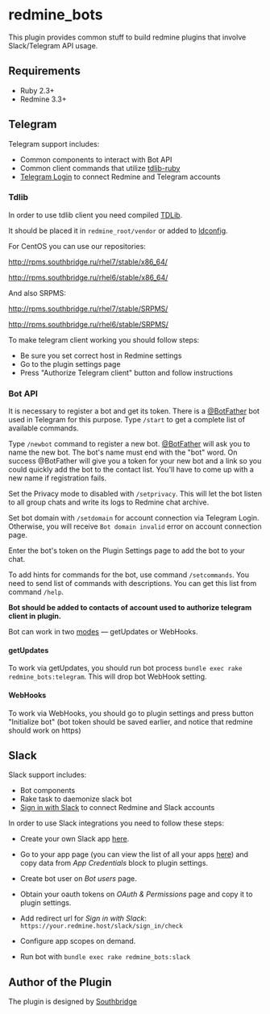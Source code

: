 # redmine_bots

This plugin provides common stuff to build redmine plugins that involve Slack/Telegram API usage.

## Requirements

* Ruby 2.3+
* Redmine 3.3+

## Telegram

Telegram support includes:

* Common components to interact with Bot API
* Common client commands that utilize [tdlib-ruby](https://github.com/centosadmin/tdlib-ruby)
* [Telegram Login](https://core.telegram.org/widgets/login) to connect Redmine and Telegram accounts

### Tdlib
In order to use tdlib client you need compiled [TDLib](https://github.com/tdlib/td).

  It should be placed it in `redmine_root/vendor` or added to [ldconfig](https://www.systutorials.com/docs/linux/man/8-ldconfig/).

  For CentOS you can use our repositories:

  http://rpms.southbridge.ru/rhel7/stable/x86_64/

  http://rpms.southbridge.ru/rhel6/stable/x86_64/

  And also SRPMS:

  http://rpms.southbridge.ru/rhel7/stable/SRPMS/

  http://rpms.southbridge.ru/rhel6/stable/SRPMS/
  
To make telegram client working you should follow steps:

* Be sure you set correct host in Redmine settings
* Go to the plugin settings page
* Press "Authorize Telegram client" button and follow instructions

### Bot API

It is necessary to register a bot and get its token.
There is a [@BotFather](https://telegram.me/botfather) bot used in Telegram for this purpose.
Type `/start` to get a complete list of available commands.

Type `/newbot` command to register a new bot.
[@BotFather](https://telegram.me/botfather) will ask you to name the new bot. The bot's name must end with the "bot" word.
On success @BotFather will give you a token for your new bot and a link so you could quickly add the bot to the contact list.
You'll have to come up with a new name if registration fails.

Set the Privacy mode to disabled with `/setprivacy`. This will let the bot listen to all group chats and write its logs to Redmine chat archive.

Set bot domain with `/setdomain` for account connection via Telegram Login. Otherwise, you will receive `Bot domain invalid` error on account connection page.

Enter the bot's token on the Plugin Settings page to add the bot to your chat.

To add hints for commands for the bot, use command `/setcommands`. You need to send list of commands with descriptions. You can get this list from command `/help`.

**Bot should be added to contacts of account used to authorize telegram client in plugin.**

Bot can work in two [modes](https://core.telegram.org/bots/api#getting-updates) — getUpdates or WebHooks.

#### getUpdates

To work via getUpdates, you should run bot process `bundle exec rake redmine_bots:telegram`.
This will drop bot WebHook setting.


#### WebHooks

To work via WebHooks, you should go to plugin settings and press button "Initialize bot"
(bot token should be saved earlier, and notice that redmine should work on https)

## Slack

Slack support includes:

* Bot components
* Rake task to daemonize slack bot
* [Sign in with Slack](https://api.slack.com/docs/sign-in-with-slack) to connect Redmine and Slack accounts

In order to use Slack integrations you need to follow these steps:

* Create your own Slack app [here](https://api.slack.com/apps?new_app=1).

* Go to your app page (you can view the list of all your apps [here](https://api.slack.com/apps)) and copy data from *App Credentials* block to plugin settings.

* Create bot user on *Bot users* page.

* Obtain your oauth tokens on *OAuth & Permissions* page and copy it to plugin settings.

* Add redirect url for *Sign in with Slack*: `https://your.redmine.host/slack/sign_in/check`

* Configure app scopes on demand.

* Run bot with `bundle exec rake redmine_bots:slack`


## Author of the Plugin

The plugin is designed by [Southbridge](https://southbridge.io)
